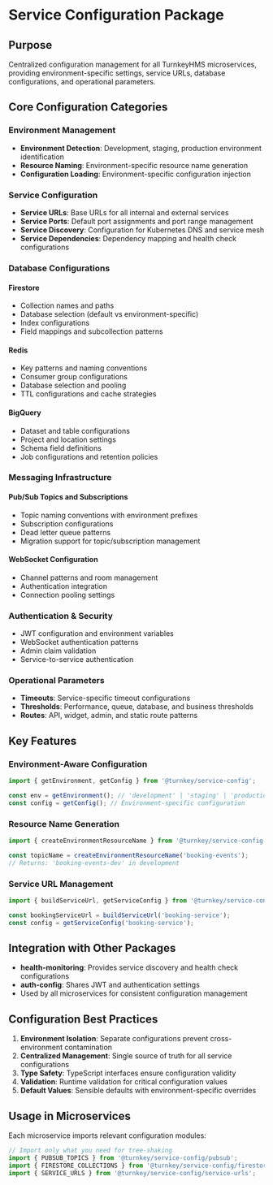# Service Configuration Package

## Purpose
Centralized configuration management for all TurnkeyHMS microservices, providing environment-specific settings, service URLs, database configurations, and operational parameters.

## Core Configuration Categories

### Environment Management
- **Environment Detection**: Development, staging, production environment identification
- **Resource Naming**: Environment-specific resource name generation
- **Configuration Loading**: Environment-specific configuration injection

### Service Configuration
- **Service URLs**: Base URLs for all internal and external services
- **Service Ports**: Default port assignments and port range management
- **Service Discovery**: Configuration for Kubernetes DNS and service mesh
- **Service Dependencies**: Dependency mapping and health check configurations

### Database Configurations

#### Firestore
- Collection names and paths
- Database selection (default vs environment-specific)
- Index configurations
- Field mappings and subcollection patterns

#### Redis
- Key patterns and naming conventions
- Consumer group configurations
- Database selection and pooling
- TTL configurations and cache strategies

#### BigQuery
- Dataset and table configurations
- Project and location settings
- Schema field definitions
- Job configurations and retention policies

### Messaging Infrastructure

#### Pub/Sub Topics and Subscriptions
- Topic naming conventions with environment prefixes
- Subscription configurations
- Dead letter queue patterns
- Migration support for topic/subscription management

#### WebSocket Configuration
- Channel patterns and room management
- Authentication integration
- Connection pooling settings

### Authentication & Security
- JWT configuration and environment variables
- WebSocket authentication patterns
- Admin claim validation
- Service-to-service authentication

### Operational Parameters
- **Timeouts**: Service-specific timeout configurations
- **Thresholds**: Performance, queue, database, and business thresholds
- **Routes**: API, widget, admin, and static route patterns

## Key Features

### Environment-Aware Configuration
```typescript
import { getEnvironment, getConfig } from '@turnkey/service-config';

const env = getEnvironment(); // 'development' | 'staging' | 'production'
const config = getConfig(); // Environment-specific configuration
```

### Resource Name Generation
```typescript
import { createEnvironmentResourceName } from '@turnkey/service-config';

const topicName = createEnvironmentResourceName('booking-events');
// Returns: 'booking-events-dev' in development
```

### Service URL Management
```typescript
import { buildServiceUrl, getServiceConfig } from '@turnkey/service-config';

const bookingServiceUrl = buildServiceUrl('booking-service');
const config = getServiceConfig('booking-service');
```

## Integration with Other Packages
- **health-monitoring**: Provides service discovery and health check configurations
- **auth-config**: Shares JWT and authentication settings
- Used by all microservices for consistent configuration management

## Configuration Best Practices
1. **Environment Isolation**: Separate configurations prevent cross-environment contamination
2. **Centralized Management**: Single source of truth for all service configurations
3. **Type Safety**: TypeScript interfaces ensure configuration validity
4. **Validation**: Runtime validation for critical configuration values
5. **Default Values**: Sensible defaults with environment-specific overrides

## Usage in Microservices
Each microservice imports relevant configuration modules:
```typescript
// Import only what you need for tree-shaking
import { PUBSUB_TOPICS } from '@turnkey/service-config/pubsub';
import { FIRESTORE_COLLECTIONS } from '@turnkey/service-config/firestore';
import { SERVICE_URLS } from '@turnkey/service-config/service-urls';
```